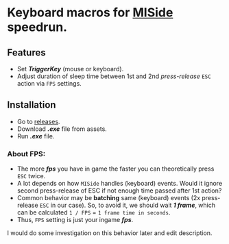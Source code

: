 # Keyboard macros for [MISide](https://store.steampowered.com/app/2527500/MiSide/) speedrun.

## Features
- Set  ***TriggerKey*** (mouse or keyboard).
- Adjust duration of sleep time between 1st and 2nd *press-release* `ESC` action via `FPS` settings.

## Installation
- Go to [releases](https://github.com/dehwyy/MISideSpeedrunMacros/releases).
- Download ***.exe*** file from assets.
- Run ***.exe*** file.

### About FPS:
- The more ***fps***  you have in game the faster you can theoretically press `ESC` twice.
- A lot depends on how `MISide` handles (keyboard) events. Would it ignore second press-release of ESC if not enough time passed after 1st action?
- Common behavior may be **batching** same (keyboard) events (2x press-release `ESC` in our case). So, to avoid it, we should wait ***1 frame***, which can be calculated `1 / FPS` = `1 frame time in seconds`.
- Thus, `FPS` setting is just your ingame ***fps***.

I would do some investigation on this behavior later and edit description.
